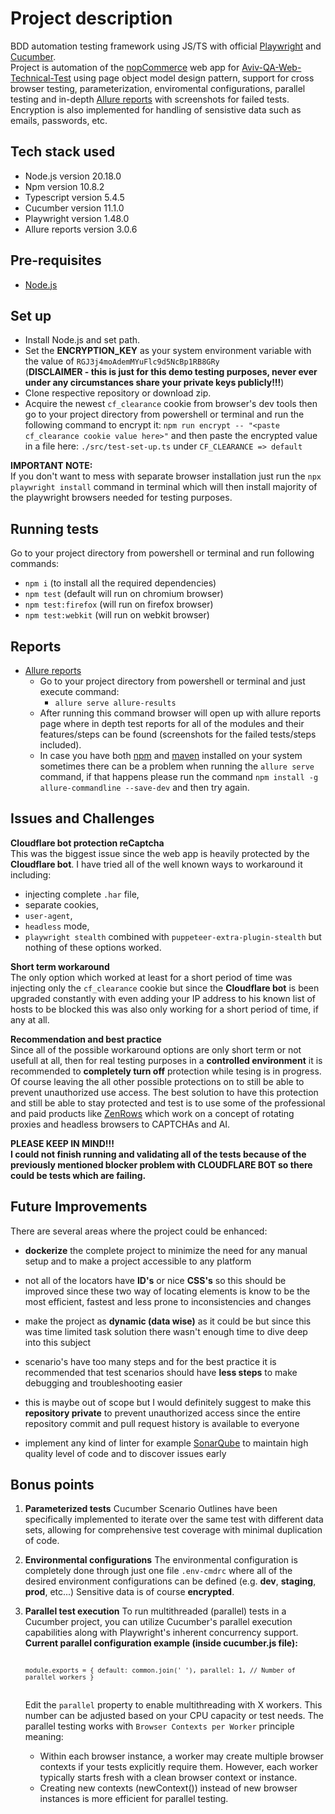 # Project description
  BDD automation testing framework using JS/TS with official [Playwright](https://playwright.dev/) and [Cucumber](https://cucumber.io/).\
  Project is automation of the [nopCommerce](https://demo.nopcommerce.com/) web app for 
  [Aviv-QA-Web-Technical-Test](https://github.com/Aviv-public/Aviv-QA-Web-Technical-Test) using page object model design pattern,
  support for cross browser testing, parameterization, enviromental configurations, parallel testing and 
  in-depth [Allure reports](https://qameta.io/allure-report/) with screenshots for failed tests.\
  Encryption is also implemented for handling of sensistive data such as emails, passwords, etc.

## Tech stack used
  * Node.js version 20.18.0
  * Npm version 10.8.2
  * Typescript version 5.4.5
  * Cucumber version 11.1.0
  * Playwright version 1.48.0
  * Allure reports version 3.0.6

## Pre-requisites
  - <a href="https://nodejs.org/en" target="_blank">Node.js</a>

## Set up
  - Install Node.js and set path.
  - Set the **ENCRYPTION_KEY** as your system environment variable with the value of `RGJ3j4moAdemMYuFlc9d5NcBp1RB8GRy`\
  (**DISCLAIMER - this is just for this demo testing purposes, never ever under any circumstances share your private keys publicly!!!**)
  - Clone respective repository or download zip.
  - Acquire the newest `cf_clearance` cookie from browser's dev tools then go to your project directory from powershell or terminal and run the following command to encrypt it: `npm run encrypt -- "<paste cf_clearance cookie value here>"` and then paste the encrypted value in a file here: `./src/test-set-up.ts` under `CF_CLEARANCE => default`

**IMPORTANT NOTE:**\
  If you don't want to mess with separate browser installation just run the `npx playwright install` command in terminal which will then install majority of the playwright browsers needed for testing purposes.

## Running tests
  Go to your project directory from powershell or terminal and run following commands:
  * `npm i` (to install all the required dependencies)
  * `npm test` (default will run on chromium browser)
  * `npm test:firefox` (will run on firefox browser)
  * `npm test:webkit` (will run on webkit browser)

## Reports
  * [Allure reports](https://qameta.io/allure-report/)
    * Go to your project directory from powershell or terminal and just execute command:
      * `allure serve allure-results`
    * After running this command browser will open up with allure reports page where in depth test reports for all of
      the modules and their features/steps can be found (screenshots for the failed tests/steps included).
    * In case you have both [npm](https://www.npmjs.com/) and [maven](https://maven.apache.org/download.cgi) installed
      on your system sometimes there can be a problem when running the `allure serve` command, if that happens please
      run the command `npm install -g allure-commandline --save-dev` and then try again.

## Issues and Challenges
  **Cloudflare bot protection reCaptcha**\
  This was the biggest issue since the web app is heavily protected by the **Cloudflare bot**. I have tried all of the well known ways to workaround it including:
  * injecting complete `.har` file,
  * separate cookies,
  * `user-agent`,
  * `headless` mode,
  * `playwright stealth` combined with `puppeteer-extra-plugin-stealth`
  but nothing of these options worked.

  **Short term workaround**\
  The only option which worked at least for a short period of time was injecting only the `cf_clearance` cookie but since the **Cloudflare bot** is been upgraded constantly with even adding your IP address to his known list of hosts to be blocked this was also only 
  working for a short period    of time, if any at all.
  
  **Recommendation and best practice**\
  Since all of the possible workaround options are only short term or not usefull at all, then for real testing purposes in a **controlled environment** it is recommended to **completely turn off** protection while tesing is in progress.
  Of course leaving the all other possible protections on to still be able to prevent unauthorized use access.
  The best solution to have this protection and still be able to stay protected and test is to use some of the professional and paid products like [ZenRows](https://www.zenrows.com/) which work on a concept of rotating proxies and 
  headless browsers to CAPTCHAs and AI.

  **PLEASE KEEP IN MIND!!!**\
  **I could not finish running and validating all of the tests because of the previously mentioned blocker problem with CLOUDFLARE BOT so there could be tests which are failing.**

## Future Improvements
  There are several areas where the project could be enhanced:
  * **dockerize** the complete project to minimize the need for any manual setup and to make a project accessible to any platform

  * not all of the locators have **ID's** or nice **CSS's** so this should be improved since these two way of locating elements is know to be the most efficient, fastest and less prone to inconsistencies and changes

  * make the project as **dynamic (data wise)** as it could be but since this was time limited task solution there wasn't enough time to dive deep into this subject

  * scenario's have too many steps and for the best practice it is recommended that test scenarios should have 
  **less steps** to make debugging and troubleshooting easier

  * this is maybe out of scope but I would definitely suggest to make this **repository private** to prevent unauthorized access since the entire repository commit and pull request history is available to everyone

  * implement any kind of linter for example [SonarQube](https://www.sonarsource.com/products/sonarlint/) to maintain high quality level of code and to discover issues early

## Bonus points
  1. **Parameterized tests**
    Cucumber Scenario Outlines have been specifically implemented to iterate over the same test with different data sets, allowing for comprehensive test coverage with minimal duplication of code.
  
  2. **Environmental configurations**
    The environmental configuration is completely done through just one file `.env-cmdrc` where all of the desired
    environment configurations can be defined (e.g. **dev**, **staging**, **prod**, etc...)
    Sensitive data is of course **encrypted**.
  
  3. **Parallel test execution**
    To run multithreaded (parallel) tests in a Cucumber project, you can utilize Cucumber's parallel execution capabilities along with Playwright's inherent concurrency support.
    **Current parallel configuration example (inside cucumber.js file):**
    <pre> <code> ```module.exports = { default: common.join(' '), parallel: 1, // Number of parallel workers }``` </code> </pre>
    Edit the `parallel` property to enable multithreading with X workers. This number can be adjusted based on your CPU capacity or test needs.
    The parallel testing works with `Browser Contexts per Worker` principle meaning: 
      * Within each browser instance, a worker may create multiple browser contexts if your tests explicitly require them. However, each worker typically starts fresh with a clean browser context or instance.
      * Creating new contexts (newContext()) instead of new browser instances is more efficient for parallel testing.
